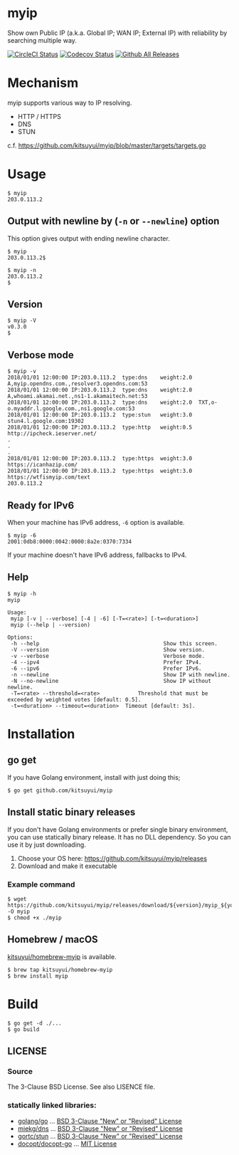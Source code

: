 # myip

Show own Public IP (a.k.a. Global IP; WAN IP; External IP) with reliability by searching multiple way.

[![CircleCI Status](https://circleci.com/gh/kitsuyui/myip.svg?style=shield&circle-token=:circle-token)](https://circleci.com/gh/kitsuyui/myip)
[![Codecov Status](https://img.shields.io/codecov/c/github/kitsuyui/myip.svg)](https://codecov.io/github/kitsuyui/myip/)
[![Github All Releases](https://img.shields.io/github/downloads/kitsuyui/myip/total.svg)](https://github.com/kitsuyui/myip/releases/latest)

# Mechanism

myip supports various way to IP resolving.

- HTTP / HTTPS
- DNS
- STUN

c.f. https://github.com/kitsuyui/myip/blob/master/targets/targets.go

# Usage

```console
$ myip
203.0.113.2
```

## Output with newline by (`-n` or `--newline`) option

This option gives output with ending newline character.

```console
$ myip
203.0.113.2$
```

```console
$ myip -n
203.0.113.2
$
```

## Version

```console
$ myip -V
v0.3.0
$
```

## Verbose mode

```console
$ myip -v
2018/01/01 12:00:00 IP:203.0.113.2	type:dns	weight:2.0	A,myip.opendns.com.,resolver3.opendns.com:53
2018/01/01 12:00:00 IP:203.0.113.2	type:dns	weight:2.0	A,whoami.akamai.net.,ns1-1.akamaitech.net:53
2018/01/01 12:00:00 IP:203.0.113.2	type:dns	weight:2.0	TXT,o-o.myaddr.l.google.com.,ns1.google.com:53
2018/01/01 12:00:00 IP:203.0.113.2	type:stun	weight:3.0	stun4.l.google.com:19302
2018/01/01 12:00:00 IP:203.0.113.2	type:http	weight:0.5	http://ipcheck.ieserver.net/
.
.
.
2018/01/01 12:00:00 IP:203.0.113.2	type:https	weight:3.0	https://icanhazip.com/
2018/01/01 12:00:00 IP:203.0.113.2	type:https	weight:3.0	https://wtfismyip.com/text
203.0.113.2
```

## Ready for IPv6

When your machine has IPv6 address, `-6` option is available.

```console
$ myip -6
2001:0db8:0000:0042:0000:8a2e:0370:7334
```

If your machine doesn't have IPv6 address, fallbacks to IPv4.

## Help

```
$ myip -h
myip

Usage:
 myip [-v | --verbose] [-4 | -6] [-T=<rate>] [-t=<duration>]
 myip (--help | --version)

Options:
 -h --help               						 Show this screen.
 -V --version            						 Show version.
 -v --verbose            						 Verbose mode.
 -4 --ipv4               						 Prefer IPv4.
 -6 --ipv6               						 Prefer IPv6.
 -n --newline            						 Show IP with newline.
 -N --no-newline         						 Show IP without newline.
 -T=<rate> --threshold=<rate>  			 Threshold that must be exceeded by weighted votes [default: 0.5].
 -t=<duration> --timeout=<duration>  Timeout [default: 3s].
```

# Installation

## go get

If you have Golang environment, install with just doing this;

```console
$ go get github.com/kitsuyui/myip
```

## Install static binary releases

If you don't have Golang environments or prefer single binary environment, you can use statically binary release.
It has no DLL dependency. So you can use it by just downloading.

1. Choose your OS here: https://github.com/kitsuyui/myip/releases
2. Download and make it executable

### Example command

```console
$ wget https://github.com/kitsuyui/myip/releases/download/${version}/myip_${your_os} -O myip
$ chmod +x ./myip
```

## Homebrew / macOS

[kitsuyui/homebrew-myip](https://github.com/kitsuyui/homebrew-myip) is available.

```console
$ brew tap kitsuyui/homebrew-myip
$ brew install myip
```

# Build

```console
$ go get -d ./...
$ go build
```

## LICENSE

### Source

The 3-Clause BSD License. See also LISENCE file.

### statically linked libraries:

- [golang/go](https://github.com/golang/go/) ... [BSD 3-Clause "New" or "Revised" License](https://github.com/golang/go/blob/master/LICENSE)
- [miekg/dns](https://github.com/miekg/dns) ... [BSD 3-Clause "New" or "Revised" License](https://github.com/miekg/dns/blob/master/LICENSE)
- [gortc/stun](https://github.com/gortc/stun) ... [BSD 3-Clause "New" or "Revised" License](https://github.com/gortc/stun/blob/master/LICENSE)
- [docopt/docopt-go](https://github.com/docopt/docopt.go) ... [MIT License](https://github.com/docopt/docopt.go/blob/master/LICENSE)
